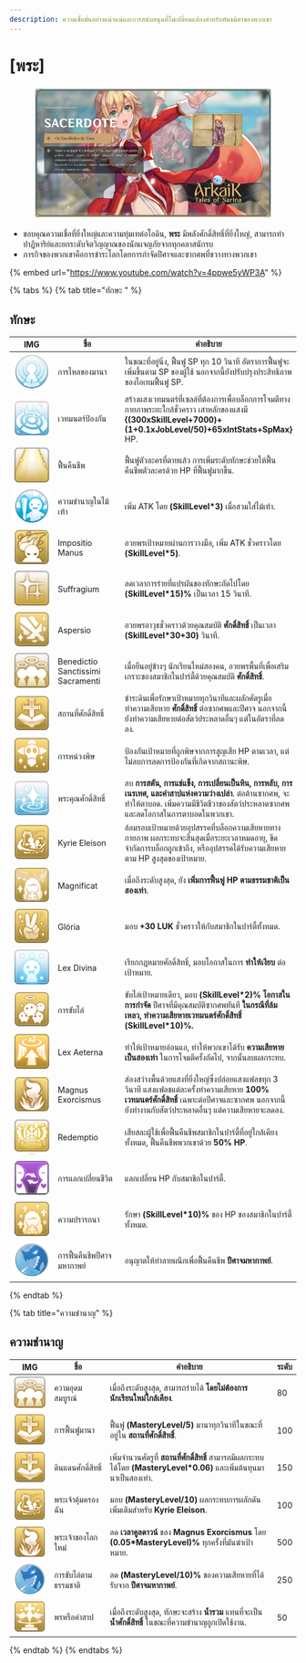 ```yaml
---
description: ความเชื่อมั่นอย่างแน่วแน่และการสนับสนุนที่ไม่เปลี่ยนแปลงสำหรับพันธมิตรของพวกเขา
---
```


# \[พระ]

<figure><img src="../../.gitbook/assets/700px-1Sacerdote.png" alt=""><figcaption></figcaption></figure>

* ขอบคุณความเชื่อที่ยิ่งใหญ่และความทุ่มเทต่อโอดิน, **พระ** มีพลังศักดิ์สิทธิ์ที่ยิ่งใหญ่, สามารถทำปาฏิหาริย์และยกระดับจิตวิญญาณของนักผจญภัยจากทุกคลาสนักรบ
* ภารกิจของพวกเขาคือการชำระโลกโดยการกำจัดปีศาจและซากศพที่ขวางทางพวกเขา

{% embed url="https://www.youtube.com/watch?v=4ppwe5yWP3A" %}

{% tabs %}
{% tab title="ทักษะ " %}
## **ทักษะ**

<table><thead><tr><th width="84">IMG</th><th width="119">ชื่อ</th><th>คำอธิบาย</th></tr></thead><tbody><tr><td><img src="../../.gitbook/assets/9a (1).png" alt=""></td><td>การไหลของมานา</td><td>ในขณะที่อยู่นิ่ง, ฟื้นฟู SP ทุก 10 วินาที อัตราการฟื้นฟูจะเพิ่มขึ้นตาม SP ของผู้ใช้ นอกจากนี้ยังปรับปรุงประสิทธิภาพของไอเทมฟื้นฟู SP.</td></tr><tr><td><img src="../../.gitbook/assets/12a (1).png" alt=""></td><td>เวทมนตร์ป้องกัน</td><td>สร้างแสงเวทมนตร์ที่เซลล์ที่ต้องการเพื่อบล็อกการโจมตีทางกายภาพระยะใกล้ชั่วคราว เสาหลักของแสงมี <strong>{(300xSkillLevel+7000)+(1+0.1xJobLevel/50)+65xIntStats+SpMax}</strong> HP.</td></tr><tr><td><img src="../../.gitbook/assets/54a.png" alt=""></td><td>ฟื้นคืนชีพ</td><td>ฟื้นฟูตัวละครที่ตายแล้ว การเพิ่มระดับทักษะช่วยให้ฟื้นคืนชีพตัวละครด้วย HP ที่ฟื้นฟูมากขึ้น.</td></tr><tr><td><img src="../../.gitbook/assets/65a.png" alt=""></td><td>ความชำนาญในไม้เท้า</td><td>เพิ่ม ATK โดย <strong>(SkillLevel*3)</strong> เมื่อสวมใส่ไม้เท้า.</td></tr><tr><td><img src="../../.gitbook/assets/66a.png" alt=""></td><td>Impositio Manus</td><td>อวยพรเป้าหมายผ่านการวางมือ, เพิ่ม ATK ชั่วคราวโดย <strong>(SkillLevel*5)</strong>.</td></tr><tr><td><img src="../../.gitbook/assets/67a.png" alt=""></td><td>Suffragium</td><td>ลดเวลาการร่ายที่แปรผันของทักษะถัดไปโดย <strong>(SkillLevel*15)%</strong> เป็นเวลา 15 วินาที.</td></tr><tr><td><img src="../../.gitbook/assets/68a.png" alt=""></td><td>Aspersio</td><td>อวยพรอาวุธชั่วคราวด้วยคุณสมบัติ <strong>ศักดิ์สิทธิ์</strong> เป็นเวลา <strong>(SkillLevel*30+30)</strong> วินาที.</td></tr><tr><td><img src="../../.gitbook/assets/69a.png" alt=""></td><td>Benedictio Sanctissimi Sacramenti</td><td>เมื่อยืนอยู่ข้างๆ นักเรียนใหม่สองคน, อวยพรพื้นที่เพื่อเสริมเกราะของสมาชิกในปาร์ตี้ด้วยคุณสมบัติ <strong>ศักดิ์สิทธิ์</strong>.</td></tr><tr><td><img src="../../.gitbook/assets/70a.png" alt=""></td><td>สถานที่ศักดิ์สิทธิ์</td><td>ชำระดินเพื่อรักษาเป้าหมายทุกวินาทีและผลักศัตรูเมื่อทำความเสียหาย <strong>ศักดิ์สิทธิ์</strong> ต่อซากศพและปีศาจ นอกจากนี้ยังทำความเสียหายต่อสัตว์ประหลาดอื่นๆ แต่ในอัตราที่ลดลง.</td></tr><tr><td><img src="../../.gitbook/assets/71a.png" alt=""></td><td>การหน่วงพิษ</td><td>ป้องกันเป้าหมายที่ถูกพิษจากการสูญเสีย HP ตามเวลา, แต่ไม่ลบการลดการป้องกันที่เกิดจากสถานะพิษ.</td></tr><tr><td><img src="../../.gitbook/assets/72a.png" alt=""></td><td>พระคุณศักดิ์สิทธิ์</td><td>ลบ <strong>การสตัน, การแช่แข็ง, การเปลี่ยนเป็นหิน, การหลับ, การเนรเทศ, และคำสาปแห่งความว่างเปล่า</strong>. ต่อต้านซากศพ, จะทำให้ตาบอด. เพิ่มความมีชีวิตชีวาของสัตว์ประหลาดซากศพและลดโอกาสในการตาบอดในพวกเขา.</td></tr><tr><td><img src="../../.gitbook/assets/73a.png" alt=""></td><td>Kyrie Eleison</td><td>ล้อมรอบเป้าหมายด้วยอุปสรรคที่บล็อกความเสียหายทางกายภาพ ผลกระทบจะสิ้นสุดเมื่อระยะเวลาหมดอายุ, ขีดจำกัดการบล็อกถูกเข้าถึง, หรืออุปสรรคได้รับความเสียหายตาม HP สูงสุดของเป้าหมาย.</td></tr><tr><td><img src="../../.gitbook/assets/74a.png" alt=""></td><td>Magnificat</td><td>เมื่อถึงระดับสูงสุด, ยัง <strong>เพิ่มการฟื้นฟู HP ตามธรรมชาติเป็นสองเท่า</strong>.</td></tr><tr><td><img src="../../.gitbook/assets/75a.png" alt=""></td><td>Glória</td><td>มอบ <strong>+30 LUK</strong> ชั่วคราวให้กับสมาชิกในปาร์ตี้ทั้งหมด.</td></tr><tr><td><img src="../../.gitbook/assets/76a.png" alt=""></td><td>Lex Divina</td><td>เรียกกฎหมายศักดิ์สิทธิ์, มอบโอกาสในการ <strong>ทำให้เงียบ</strong> ต่อเป้าหมาย.</td></tr><tr><td><img src="../../.gitbook/assets/77a.png" alt=""></td><td>การขับไล่</td><td>ขับไล่เป้าหมายเดียว, มอบ <strong>(SkillLevel*2)% โอกาสในการกำจัด</strong> ปีศาจที่มีคุณสมบัติซากศพทันที <strong>ในกรณีที่ล้มเหลว, ทำความเสียหายเวทมนตร์ศักดิ์สิทธิ์ (SkillLevel*10)%.</strong></td></tr><tr><td><img src="../../.gitbook/assets/78a.png" alt=""></td><td>Lex Aeterna</td><td>ทำให้เป้าหมายอ่อนแอ, ทำให้พวกเขาได้รับ <strong>ความเสียหายเป็นสองเท่า</strong> ในการโจมตีครั้งถัดไป, จากนั้นลบผลกระทบ.</td></tr><tr><td><img src="../../.gitbook/assets/79a.png" alt=""></td><td>Magnus Exorcismus</td><td>ส่องสว่างพื้นด้วยแสงที่ยิ่งใหญ่ซึ่งปล่อยแสงแฟลชทุก 3 วินาที แสงแฟลชแต่ละครั้งทำความเสียหาย <strong>100% เวทมนตร์ศักดิ์สิทธิ์</strong> เฉพาะต่อปีศาจและซากศพ นอกจากนี้ยังทำงานกับสัตว์ประหลาดอื่นๆ แต่ความเสียหายจะลดลง.</td></tr><tr><td><img src="../../.gitbook/assets/1014a.png" alt=""></td><td>Redemptio</td><td>เสียสละผู้ใช้เพื่อฟื้นคืนชีพสมาชิกในปาร์ตี้ที่อยู่ใกล้เคียงทั้งหมด, ฟื้นคืนชีพพวกเขาด้วย <strong>50% HP</strong>.</td></tr><tr><td><img src="../../.gitbook/assets/777aa.png" alt=""></td><td>การแลกเปลี่ยนชีวิต</td><td>แลกเปลี่ยน HP กับสมาชิกในปาร์ตี้.</td></tr><tr><td><img src="../../.gitbook/assets/778a.png" alt=""></td><td>ความปรารถนา</td><td>รักษา <strong>(SkillLevel*10)%</strong> ของ HP ของสมาชิกในปาร์ตี้ทั้งหมด.</td></tr><tr><td><img src="../../.gitbook/assets/779a.png" alt=""></td><td>การฟื้นคืนชีพปีศาจมหากาพย์</td><td>อนุญาตให้ทำลายผนึกเพื่อฟื้นคืนชีพ <strong>ปีศาจมหากาพย์</strong>.</td></tr></tbody></table>
{% endtab %}

{% tab title="ความชำนาญ" %}
## ความชำนาญ

<table><thead><tr><th width="84">IMG</th><th width="118">ชื่อ</th><th width="388">คำอธิบาย</th><th>ระดับ</th></tr></thead><tbody><tr><td><img src="../../.gitbook/assets/69a.png" alt=""></td><td>ความอุดมสมบูรณ์</td><td>เมื่อถึงระดับสูงสุด, สามารถร่ายได้ <strong>โดยไม่ต้องการนักเรียนใหม่ใกล้เคียง</strong>.</td><td>80</td></tr><tr><td><img src="../../.gitbook/assets/70a.png" alt=""></td><td>การฟื้นฟูมานา</td><td>ฟื้นฟู <strong>(MasteryLevel/5)</strong> มานาทุกวินาทีในขณะที่อยู่ใน <strong>สถานที่ศักดิ์สิทธิ์</strong>.</td><td>100</td></tr><tr><td><img src="../../.gitbook/assets/70a.png" alt=""></td><td>ดินแดนศักดิ์สิทธิ์</td><td>เพิ่มจำนวนศัตรูที่ <strong>สถานที่ศักดิ์สิทธิ์</strong> สามารถมีผลกระทบได้โดย <strong>(MasteryLevel*0.06)</strong> และเพิ่มต้นทุนมานาเป็นสองเท่า.</td><td>150</td></tr><tr><td><img src="../../.gitbook/assets/73a.png" alt=""></td><td>พระเจ้าคุ้มครองฉัน</td><td>มอบ <strong>(MasteryLevel/10)</strong> ผลกระทบการผลักดันเพิ่มเติมสำหรับ <strong>Kyrie Eleison</strong>.</td><td>100</td></tr><tr><td><img src="../../.gitbook/assets/79a.png" alt=""></td><td>พระเจ้าของโลกใหม่</td><td>ลด <strong>เวลาคูลดาวน์</strong> ของ <strong>Magnus Exorcismus</strong> โดย <strong>(0.05*MasteryLevel)%</strong> ทุกครั้งที่มันฆ่าเป้าหมาย.</td><td>500</td></tr><tr><td><img src="../../.gitbook/assets/779a.png" alt=""></td><td>การขับไล่ตามธรรมชาติ</td><td>ลด <strong>(MasteryLevel/10)%</strong> ของความเสียหายที่ได้รับจาก <strong>ปีศาจมหากาพย์</strong>.</td><td>250</td></tr><tr><td><img src="../../.gitbook/assets/image (276).png" alt="" data-size="original"></td><td>พรหรือคำสาป</td><td>เมื่อถึงระดับสูงสุด, ทักษะจะสร้าง <strong>น้ำรวม</strong> แทนที่จะเป็น <strong>น้ำศักดิ์สิทธิ์</strong> ในขณะที่ความชำนาญถูกเปิดใช้งาน.</td><td>50</td></tr></tbody></table>
{% endtab %}
{% endtabs %}
